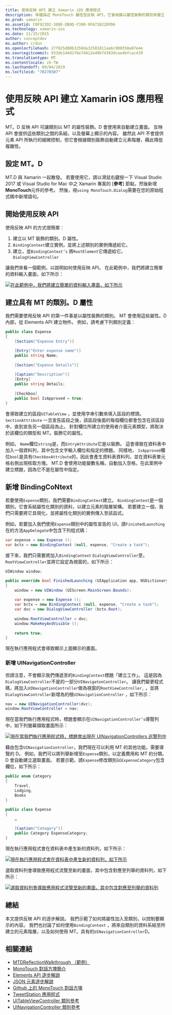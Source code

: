 ```yaml
---
title: 使用反映 API 建立 Xamarin iOS 應用程式
description: 本檔描述 MonoTouch 屬性型反映 API，它會根據以屬性裝飾的類別來建立 UI。
ms.prod: xamarin
ms.assetid: C0F923D2-300E-DB9D-F390-9FA71B22DFD6
ms.technology: xamarin-ios
ms.date: 11/25/2015
author: conceptdev
ms.author: crdun
ms.openlocfilehash: 27f025d80b3259da32581811ae6c900358a07e4e
ms.sourcegitcommit: 933de144d1fbe7d412e49b743839cae4bfcac439
ms.translationtype: MT
ms.contentlocale: zh-TW
ms.lasthandoff: 09/04/2019
ms.locfileid: "70278507"
---
```

# <a name="creating-a-xamarinios-application-using-the-reflection-api"></a>使用反映 API 建立 Xamarin iOS 應用程式

MT。D 反映 API 可讓類別以 MT 的屬性裝飾。D 會使用來自動建立畫面。 反映 API 會提供這些類別之間的系結，以及螢幕上顯示的內容。 雖然此 API 不會提供元素 API 所執行的細微控制，但它會根據類別裝飾自動建立元素階層，藉此降低複雜性。

## <a name="setting-up-mtd"></a>設定 MT。D

MT.D 與 Xamarin 一起散發。 若要使用它，請以滑鼠右鍵按一下 Visual Studio 2017 或 Visual Studio for Mac 中之 Xamarin 專案的 [**參考**] 節點，然後新增**MonoTouch**元件的參考。 然後，視`using MonoTouch.Dialog`需要在您的原始程式碼中新增語句。

## <a name="getting-started-with-the-reflection-api"></a>開始使用反映 API

使用反映 API 的方式很簡單：

1. 建立以 MT 裝飾的類別。D 屬性。
1. `BindingContext`建立實例，並將上述類別的實例傳遞給它。 
1. 建立，並`BindingContext’s` 將`RootElement`它傳遞給它。 `DialogViewController` 


讓我們來看一個範例，以說明如何使用反映 API。 在此範例中，我們將建立簡單的資料輸入畫面，如下所示：

 [![](reflection-api-walkthrough-images/01-expense-entry.png "在此範例中，我們將建立簡單的資料輸入畫面，如下所示")](reflection-api-walkthrough-images/01-expense-entry.png#lightbox)

## <a name="creating-a-class-with-mtd-attributes"></a>建立具有 MT 的類別。D 屬性

我們需要使用反映 API 的第一件事是以屬性裝飾的類別。 MT 會使用這些屬性。D 內部，從 Elements API 建立物件。 例如，請考慮下列類別定義：

```csharp
public class Expense
{
    [Section("Expense Entry")]

    [Entry("Enter expense name")]
    public string Name;
        
    [Section("Expense Details")]
  
    [Caption("Description")]
    [Entry]
    public string Details;
        
    [Checkbox]
    public bool IsApproved = true;
}
```

會導致建立的區段`UITableView` ，並使用字串引數來填入區段的標頭。 `SectionAttribute` 一旦宣告區段之後，該區段後面的每個欄位都會包含在該區段中，直到宣告另一個區段為止。
針對欄位所建立的使用者介面元素類型，將取決於該欄位的類型和 MT。裝飾它的屬性。

例如， `Name`欄位`string`是，而`EntryAttribute`它是以裝飾。 這會導致在資料表中加入一個資料列，其中包含文字輸入欄位和指定的標題。 同樣地， `IsApproved`欄位`bool`是具有`CheckboxAttribute`的，因此會產生資料表資料列，並在資料表單元格右側出現核取方塊。 MT.D 會使用功能變數名稱，自動加入空格，在此案例中建立標題，因為它不是在屬性中指定。

## <a name="adding-the-bindingcontext"></a>新增 BindingCoNtext

若要使用`Expense`類別，我們需要`BindingContext`建立。 `BindingContext`是一個類別，它會系結屬性化類別的資料，以建立元素的階層架構。 若要建立一個，我們只需要將它具現化，並將屬性化類別的實例傳入至該函式。

例如，若要加入我們使用`Expense`類別中的屬性宣告的 UI，請`FinishedLaunching`在的方法`AppDelegate`中包含下列程式碼：

```csharp
var expense = new Expense ();
var bctx = new BindingContext (null, expense, "Create a task");
```

接下來，我們只需要將加入`BindingContext` `DialogViewController`至， `RootViewController`並將它設定為視窗的，如下所示：

```csharp
UIWindow window;

public override bool FinishedLaunching (UIApplication app, NSDictionary options)
{   
    window = new UIWindow (UIScreen.MainScreen.Bounds);
            
    var expense = new Expense ();
    var bctx = new BindingContext (null, expense, "Create a task");
    var dvc = new DialogViewController (bctx.Root);
            
    window.RootViewController = dvc;
    window.MakeKeyAndVisible ();
            
    return true;
}
```

現在執行應用程式會導致顯示上面顯示的畫面。

### <a name="adding-a-uinavigationcontroller"></a>新增 UINavigationController

但請注意，不會顯示我們傳遞至的`BindingContext`標題「建立工作」。 這是因為`DialogViewController`不是的一部分`UINavigatonController`。 讓我們變更程式碼，將加入`UINavigationController`做為視窗的`RootViewController,` ，並將`DialogViewController`新增為的根`UINavigationController` ，如下所示：

```csharp
nav = new UINavigationController(dvc);
window.RootViewController = nav;
```

現在當我們執行應用程式時，標題會顯示在`UINavigationController’s`導覽列中，如下列螢幕擷取畫面所示：

 [![](reflection-api-walkthrough-images/02-create-task.png "現在當我們執行應用程式時，標題會出現在 UINavigationControllers 巡覽列中")](reflection-api-walkthrough-images/02-create-task.png#lightbox)

藉由包含`UINavigationController`，我們現在可以利用 MT 的其他功能。需要導覽的 D。 例如，我們可以將列舉新增至`Expense`類別，以定義費用和 MT 的分類。D 會自動建立選取畫面。 若要示範，請`Expense`修改類別以`ExpenseCategory`包含欄位，如下所示：

```csharp
public enum Category
{
    Travel,
    Lodging,
    Books
}
        
public class Expense
{
    …

    [Caption("Category")]
    public Category ExpenseCategory;
}
```

現在執行應用程式會在資料表中產生新的資料列，如下所示：

 [![](reflection-api-walkthrough-images/03-set-details.png "現在執行應用程式會在資料表中產生新的資料列，如下所示")](reflection-api-walkthrough-images/03-set-details.png#lightbox)

選取資料列會導致應用程式流覽至新的畫面，其中包含對應至列舉的資料列，如下所示：

 [![](reflection-api-walkthrough-images/04-set-category.png "選取資料列會導致應用程式流覽至新的畫面，其中包含對應至列舉的資料列")](reflection-api-walkthrough-images/04-set-category.png#lightbox)

 <a name="Summary" />


## <a name="summary"></a>總結

本文提供反映 API 的逐步解說。 我們示範了如何將屬性加入至類別，以控制要顯示的內容。 我們也討論了如何使用`BindingContext` ，將來自類別的資料系結至所建立的元素階層，以及如何使用 MT。具有的`UINavigationController`D。


## <a name="related-links"></a>相關連結

- [MTDReflectionWalkthrough （範例）](https://docs.microsoft.com/samples/xamarin/ios-samples/mtdreflectionwalkthrough)
- [MonoTouch 對話方塊簡介](~/ios/user-interface/monotouch.dialog/index.md)
- [Elements API 逐步解說](~/ios/user-interface/monotouch.dialog/elements-api-walkthrough.md)
- [JSON 元素逐步解說](~/ios/user-interface/monotouch.dialog/monotouch.dialog-json-markup.md)
- [Github 上的 MonoTouch 對話方塊](https://github.com/migueldeicaza/MonoTouch.Dialog)
- [TweetStation 應用程式](https://github.com/migueldeicaza/TweetStation)
- [UITableViewController 類別參考](https://developer.apple.com/library/ios/#DOCUMENTATION/UIKit/Reference/UITableViewController_Class/Reference/Reference.html)
- [UINavigationController 類別參考](https://developer.apple.com/library/ios/#documentation/UIKit/Reference/UINavigationController_Class/Reference/Reference.html)

